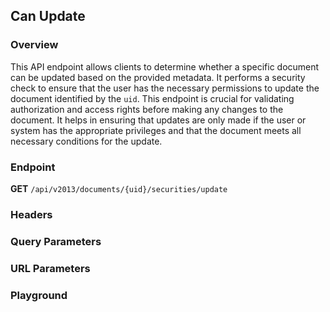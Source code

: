 ## Can Update

### Overview

This API endpoint allows clients to determine whether a specific document can be updated based on the provided metadata. It performs a security check to ensure that the user has the necessary permissions to update the document identified by the `uid`. This endpoint is crucial for validating authorization and access rights before making any changes to the document. It helps in ensuring that updates are only made if the user or system has the appropriate privileges and that the document meets all necessary conditions for the update.

### Endpoint
**GET** `/api/v2013/documents/{uid}/securities/update`

### Headers
<!--@include: ../../common/header/authorization-realm.md-->

### Query Parameters
<!--@include: ../../common/query/metadata-government.md-->

### URL Parameters
<!--@include: ../../common/url/uid.md-->

### Playground

<SwaggerUI :swaggerSpecs="swaggerUpdateSpecs" />